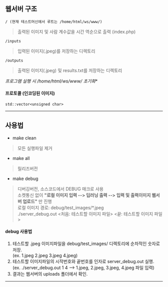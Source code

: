 ## 웹서버 구조
    / (현재 테스트머신에서 루트는 /home/html/ws/www/)
> 출력된 이미지 및 사람 계수값을 시간 역순으로 출력 (index.php)

    /inputs
> 입력된 이미지(.jpeg)를 저장하는 디렉토리

    /outputs
> 출력된 이미지(.jpeg) 및 results.txt를 저장하는 디렉토리

**프로그램 실행 시 /home/html/ws/www/* 초기화**

#### 프로토콜 (인코딩된 이미지)
    std::vector<unsigned char>

---------------------------------------------------------------
## 사용법

* make clean
> 모든 실행파일 제거

* make all
> 릴리즈버전

* make debug
> 디버깅버전, 소스코드에서 DEBUG 매크로 사용   
> 소켓통신 없이 **"로컬 이미지 입력 --> 딥러닝 출력 --> 입력 및 출력이미지 웹서버 업로드"** 만 진행   
> 로컬 이미지 경로: debug/test_images/*.jpeg   
> ./server_debug.out <처음: 테스트할 이미지 파일> <끝: 테스트할 이미지 파일>   

#### debug 사용법
1. 테스트할 .jpeg 이미지파일을 debug/test_images/ 디렉토리에 순차적인 숫자로 저장.   
  (ex. 1.jpeg 2.jpeg 3.jpeg 4.jpeg)
2. 테스트할 이미지파일의 시작번호와 끝번호를 인자로 server_debug.out 실행.   
  (ex. ./server_debug.out 1 4  -->  1.jpeg, 2.jpeg, 3.jpeg, 4.jpeg 파일 입력)
3. 결과는 웹서버의 uploads 폴더에서 확인.   

--------------------------------------------------------------
